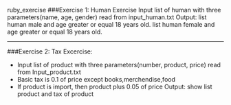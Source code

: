 ruby_exercise
###Exercise 1:
Human Exercise
Input list of human with three parameters(name, age, gender) read from input_human.txt
Output: list human male and age greater or equal 18 years old.
list human female and age greater or equal 18 years old.

----
###Exercise 2:
Tax Excercise:
- Input list of product with three parameters(number, product, price) read from Input_product.txt
- Basic tax is 0.1 of price except books,merchendise,food
- If product is import, then product plus 0.05 of price
Output: show list product and tax of product


